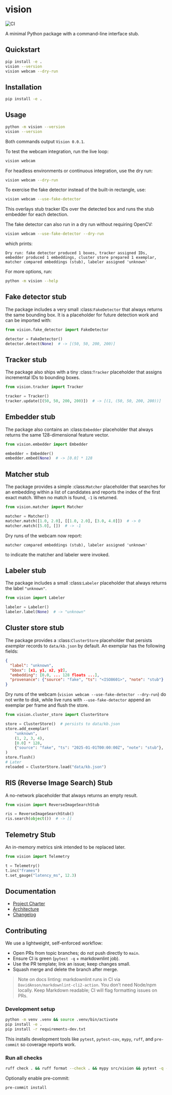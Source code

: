 # vision

![CI](https://github.com/matthewtpapa/vision/actions/workflows/ci.yml/badge.svg)

A minimal Python package with a command-line interface stub.

## Quickstart

```bash
pip install -e .
vision --version
vision webcam --dry-run
```

## Installation

```bash
pip install -e .
```

## Usage

```bash
python -m vision --version
vision --version
```

Both commands output `Vision 0.0.1`.

To test the webcam integration, run the live loop:

```bash
vision webcam
```

For headless environments or continuous integration, use the dry run:

```bash
vision webcam --dry-run
```

To exercise the fake detector instead of the built-in rectangle, use:

```bash
vision webcam --use-fake-detector
```

This overlays stub tracker IDs over the detected box and runs the stub
embedder for each detection.

The fake detector can also run in a dry run without requiring OpenCV:

```bash
vision webcam --use-fake-detector --dry-run
```

which prints:

```text
Dry run: fake detector produced 1 boxes, tracker assigned IDs, embedder produced 1 embeddings, cluster store prepared 1 exemplar, matcher compared embeddings (stub), labeler assigned 'unknown'
```

For more options, run:

```bash
python -m vision --help
```

## Fake detector stub

The package includes a very small :class:`FakeDetector` that always
returns the same bounding box.  It is a placeholder for future detection
work and can be imported with:

```python
from vision.fake_detector import FakeDetector

detector = FakeDetector()
detector.detect(None)  # -> [(50, 50, 200, 200)]
```

## Tracker stub

The package also ships with a tiny :class:`Tracker` placeholder that assigns
incremental IDs to bounding boxes.

```python
from vision.tracker import Tracker

tracker = Tracker()
tracker.update([(50, 50, 200, 200)])  # -> [(1, (50, 50, 200, 200))]
```

## Embedder stub

The package also contains an :class:`Embedder` placeholder that always
returns the same 128-dimensional feature vector.

```python
from vision.embedder import Embedder

embedder = Embedder()
embedder.embed(None)  # -> [0.0] * 128
```

## Matcher stub

The package provides a simple :class:`Matcher` placeholder that searches for
an embedding within a list of candidates and reports the index of the first
exact match. When no match is found, ``-1`` is returned.

```python
from vision.matcher import Matcher

matcher = Matcher()
matcher.match([1.0, 2.0], [[1.0, 2.0], [3.0, 4.0]])  # -> 0
matcher.match([5.0], [])  # -> -1
```

Dry runs of the webcam now report:

```text
matcher compared embeddings (stub), labeler assigned 'unknown'
```

to indicate the matcher and labeler were invoked.

## Labeler stub

The package includes a small :class:`Labeler` placeholder that always
returns the label ``"unknown"``.

```python
from vision import Labeler

labeler = Labeler()
labeler.label(None)  # -> "unknown"
```

## Cluster store stub

The package provides a :class:`ClusterStore` placeholder that persists
*exemplar* records to ``data/kb.json`` by default. An exemplar has the
following fields:

```json
{
  "label": "unknown",
  "bbox": [x1, y1, x2, y2],
  "embedding": [0.0, ... 128 floats ...],
  "provenance": {"source": "fake", "ts": "<ISO8601>", "note": "stub"}
}
```

Dry runs of the webcam (``vision webcam --use-fake-detector --dry-run``)
do not write to disk, while live runs with ``--use-fake-detector`` append an
exemplar per frame and flush the store.

```python
from vision.cluster_store import ClusterStore

store = ClusterStore()  # persists to data/kb.json
store.add_exemplar(
    "unknown",
    (1, 2, 3, 4),
    [0.0] * 128,
    {"source": "fake", "ts": "2025-01-01T00:00:00Z", "note": "stub"},
)
store.flush()
# Later
reloaded = ClusterStore.load("data/kb.json")
```

## RIS (Reverse Image Search) Stub

A no-network placeholder that always returns an empty result.

```python
from vision import ReverseImageSearchStub

ris = ReverseImageSearchStub()
ris.search(object())  # -> []
```

## Telemetry Stub

An in-memory metrics sink intended to be replaced later.

```python
from vision import Telemetry

t = Telemetry()
t.inc("frames")
t.set_gauge("latency_ms", 12.3)
```

## Documentation

- [Project Charter](docs/charter.md)
- [Architecture](docs/architecture.md)
- [Changelog](CHANGELOG.md)

## Contributing

We use a lightweight, self-enforced workflow:

- Open PRs from topic branches; do not push directly to `main`.
- Ensure CI is green (`pytest -q` + markdownlint job).
- Use the PR template; link an issue; keep changes small.
- Squash merge and delete the branch after merge.

> Note on docs linting: markdownlint runs in CI via
> `DavidAnson/markdownlint-cli2-action`. You don’t need Node/npm locally.
> Keep Markdown readable; CI will flag formatting issues on PRs.

### Development setup

```bash
python -m venv .venv && source .venv/bin/activate
pip install -e .
pip install -r requirements-dev.txt
```

This installs development tools like `pytest`, `pytest-cov`, `mypy`, `ruff`, and
`pre-commit` so coverage reports work.

### Run all checks

```bash
ruff check . && ruff format --check . && mypy src/vision && pytest -q --maxfail=1 --disable-warnings --cov=vision --cov-report=term-missing
```

Optionally enable pre-commit:

```bash
pre-commit install
```
